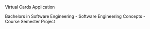 Virtual Cards Application

Bachelors in Software Engineering - Software Engineering Concepts - Course Semester Project
